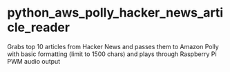 # python_aws_polly_hacker_news_article_reader
Grabs top 10 articles from Hacker News and passes them to Amazon Polly with basic formatting (limit to 1500 chars) and plays through Raspberry Pi PWM audio output
